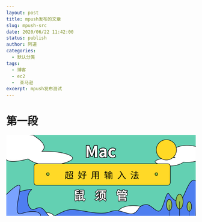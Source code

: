```yaml
---
layout: post
title: mpush发布的文章
slug: mpush-src
date: 2020/06/22 11:42:00
status: publish
author: 阿道
categories: 
  - 默认分类
tags: 
  - 博客
  - ec2
  -  亚马逊
excerpt: mpush发布测试
---
```


# 第一段
![默认标题_公众号封面首图_2019.07.04 -1-](media/%E9%BB%98%E8%AE%A4%E6%A0%87%E9%A2%98_%E5%85%AC%E4%BC%97%E5%8F%B7%E5%B0%81%E9%9D%A2%E9%A6%96%E5%9B%BE_2019.07.04%20-1-.png)


